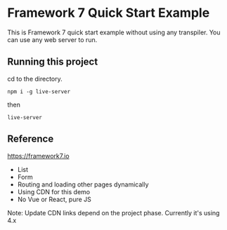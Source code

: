 # Framework 7 Quick Start Example


This is Framework 7 quick start example without using any transpiler. You can use any web server to run.

## Running this project

cd to the directory.

```
npm i -g live-server
```

then

```
live-server
```


## Reference

https://framework7.io

- List
- Form
- Routing and loading other pages dynamically
- Using CDN for this demo
- No Vue or React, pure JS

Note: Update CDN links depend on the project phase. Currently it's using 4.x